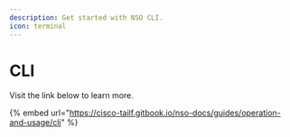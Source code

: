 ```yaml
---
description: Get started with NSO CLI.
icon: terminal
---
```


# CLI

Visit the link below to learn more.

{% embed url="https://cisco-tailf.gitbook.io/nso-docs/guides/operation-and-usage/cli" %}
